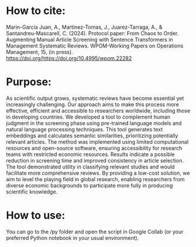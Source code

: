 
# How to cite:
Marin-Garcia Juan, A., Martinez-Tomas, J., Juarez-Tarraga, A., & Santandreu-Mascarell, C. (2024). Protocol paper: From Chaos to Order. Augmenting Manual Article Screening with Sentence Transformers in Management Systematic Reviews. WPOM-Working Papers on Operations Management, 15, (in press). https://doi.org/https://doi.org/10.4995/wpom.22282 
# Purpose:
As scientific output grows, systematic reviews have become essential yet increasingly challenging. Our approach aims to make this process more effective, efficient and accessible to researchers worldwide, including those in developing countries.
We developed a tool to complement human judgment in the screening phase using pre-trained language models and natural language processing techniques. This tool generates text embeddings and calculates semantic similarities, prioritizing potentially relevant articles. The method was implemented using limited computational resources and open-source software, ensuring accessibility for research teams with restricted economic resources.
Results indicate a possible reduction in screening time and improved consistency in article selection. The tool demonstrated utility in classifying relevant studies and would facilitate more comprehensive reviews.
By providing a low-cost solution, we aim to level the playing field in global research, enabling researchers from diverse economic backgrounds to participate more fully in producing scientific knowledge.

# How to use:
You can go to the /py folder and open the script in Google Collab (or your preferred Python notebook in your usual environment).
